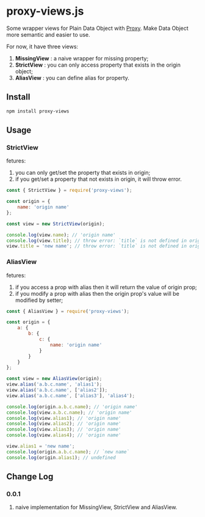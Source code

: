 # proxy-views.js

Some wrapper views for Plain Data Object with [Proxy](https://developer.mozilla.org/en-US/docs/Web/JavaScript/Reference/Global_Objects/Proxy). Make Data Object more semantic and easier to use.

For now, it have three views:

1. **MissingView** : a naive wrapper for missing property;
1. **StrictView** : you can only access property that exists in the origin object;
1. **AliasView** : you can define alias for property.

## Install

```bash
npm install proxy-views
```

## Usage

### StrictView

fetures:

1. you can only get/set the property that exists in origin;
2. if you get/set a property that not exists in origin, it will throw error.

```javascript
const { StrictView } = require('proxy-views');

const origin = {
    name: 'origin name'
};

const view = new StrictView(origin);

console.log(view.name); // 'origin name'
console.log(view.title); // throw error: `title` is not defined in origin
view.title = 'new name'; // throw error: `title` is not defined in origin
```

### AliasView

fetures:

1. if you access a prop with alias then it will return the value of origin prop;
2. if you modify a prop with alias then the origin prop's value will be modified by setter;

```js
const { AliasView } = require('proxy-views');

const origin = {
    a: {
        b: {
            c: {
                name: 'origin name'
            }
        }
    }
};

const view = new AliasView(origin);
view.alias('a.b.c.name', 'alias1');
view.alias('a.b.c.name', ['alias2']);
view.alias('a.b.c.name', ['alias3'], 'alias4');

console.log(origin.a.b.c.name); // 'origin name'
console.log(view.a.b.c.name); // 'origin name'
console.log(view.alias1); // 'origin name'
console.log(view.alias2); // 'origin name'
console.log(view.alias3); // 'origin name'
console.log(view.alias4); // 'origin name'

view.alias1 = 'new name';
console.log(origin.a.b.c.name); // `new name`
console.log(origin.alias1); // undefined
```

## Change Log

### 0.0.1

1. naive implementation for MissingView, StrictView and AliasView.
